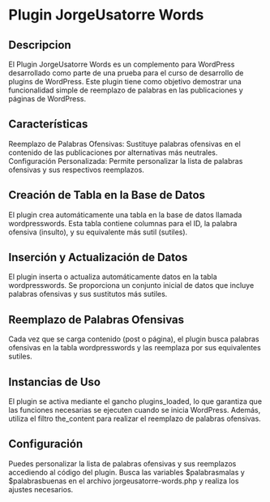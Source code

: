# Plugin JorgeUsatorre Words

## Descripcion
El Plugin JorgeUsatorre Words es un complemento para WordPress desarrollado como parte de una prueba para el curso de desarrollo de plugins de WordPress. 
Este plugin tiene como objetivo demostrar una funcionalidad simple de reemplazo de palabras en las publicaciones y páginas de WordPress.

## Características
Reemplazo de Palabras Ofensivas: Sustituye palabras ofensivas en el contenido de las publicaciones por alternativas más neutrales.
Configuración Personalizada: Permite personalizar la lista de palabras ofensivas y sus respectivos reemplazos.

## Creación de Tabla en la Base de Datos
El plugin crea automáticamente una tabla en la base de datos llamada wordpresswords. Esta tabla contiene columnas para el ID, la palabra ofensiva (insulto), y su equivalente más sutil (sutiles).

## Inserción y Actualización de Datos
El plugin inserta o actualiza automáticamente datos en la tabla wordpresswords. Se proporciona un conjunto inicial de datos que incluye palabras ofensivas y sus sustitutos más sutiles.

## Reemplazo de Palabras Ofensivas
Cada vez que se carga contenido (post o página), el plugin busca palabras ofensivas en la tabla wordpresswords y las reemplaza por sus equivalentes sutiles.

## Instancias de Uso
El plugin se activa mediante el gancho plugins_loaded, lo que garantiza que las funciones necesarias se ejecuten cuando se inicia WordPress. Además, utiliza el filtro the_content para realizar el reemplazo de palabras ofensivas.

## Configuración
Puedes personalizar la lista de palabras ofensivas y sus reemplazos accediendo al código del plugin. Busca las variables $palabrasmalas y $palabrasbuenas en el archivo jorgeusatorre-words.php y realiza los ajustes necesarios.